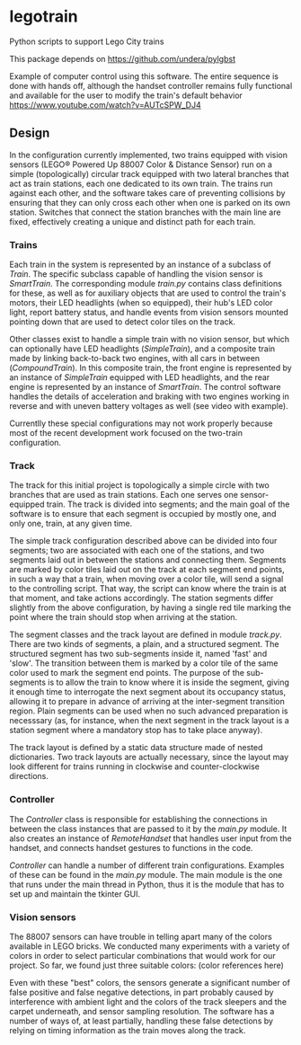 # legotrain
Python scripts to support Lego City trains

This package depends on https://github.com/undera/pylgbst 

Example of computer control using this software. The entire sequence is done 
with hands off, although the handset controller remains fully functional and
available for the user to modify the train's default behavior
https://www.youtube.com/watch?v=AUTcSPW_DJ4

## Design

In the configuration currently implemented, two trains equipped with
vision sensors (LEGO® Powered Up 88007 Color & Distance Sensor) 
run on a simple (topologically) circular track equipped with two lateral 
branches that act as train stations, each one dedicated to its own 
train. The trains run against each other, and the software takes care 
of preventing collisions by ensuring that they can only cross each 
other when one is parked on its own station. Switches that connect the 
station branches with the main line are fixed, effectively creating a unique
and distinct path for each train.

### Trains

Each train in the system is represented by an instance of a subclass of 
_Train_. The specific subclass capable of handling the vision sensor is
_SmartTrain_. The corresponding module _train.py_ contains class definitions 
for these, as well as for auxiliary objects that are used to control the 
train's motors, their LED headlights (when so equipped), their hub's LED color 
light, report battery status, and handle events from vision sensors mounted 
pointing down that are used to detect color tiles on the track.

Other classes exist to handle a simple train with no vision sensor, but which
can optionally have LED headlights (_SimpleTrain_), and a composite train made
by linking back-to-back two engines, with all cars in between (_CompoundTrain_). 
In this composite train, the front engine is represented by an instance of 
_SimpleTrain_ equipped with LED headlights, and the rear engine is represented
by an instance of _SmartTrain_. The control software handles the details of
acceleration and braking with two engines working in reverse and with uneven 
battery voltages as well (see video with example).

Currentlly these special configurations may not work properly because most of the 
recent development work focused on the two-train configuration. 

### Track

The track for this initial project is topologically a simple circle with
two branches that are used as train stations. Each one serves one 
sensor-equipped train. The track is divided into segments; and the main goal of the
software is to ensure that each segment is occupied by mostly one, and only one,
train, at any given time. 

The simple track configuration described above can be divided into four segments;
two are associated with each one of the stations, and two segments laid out in between 
the stations and connecting them. Segments are marked by color tiles laid out on
the track at each segment end points, in such a way that a train, when moving over a color 
tile, will send a signal to the controlling script. That way, the script can know where 
the train is at that moment, and take actions accordingly. The station segments differ 
slightly from the above configuration, by having a single red tile marking the point 
where the train should stop when arriving at the station.

The segment classes and the track layout are defined in module _track.py_. There are 
two kinds of segments, a plain, and a structured segment. The structured segment has
two sub-segments inside it, named 'fast' and 'slow'. The transition between them is 
marked by a color tile of the same color used to mark the segment end points. The purpose
of the sub-segments is to allow the train to know where it is inside the segment, giving
it enough time to interrogate the next segment about its occupancy status, allowing it to
prepare in advance of arriving at the inter-segment transition region. Plain segments can
be used when no such advanced preparation is necesssary (as, for instance, when the next
segment in the track layout is a station segment where a mandatory stop has to take
place anyway).

The track layout is defined by a static data structure made of nested dictionaries. Two
track layouts are actually necessary, since the layout may look different for trains 
running in clockwise and counter-clockwise directions.

### Controller

The _Controller_ class is responsible for establishing the connections in between the
class instances that are passed to it by the _main.py_ module. It also creates an
instance of _RemoteHandset_ that handles user input from the handset, and connects
handset gestures to functions in the code.

_Controller_ can handle a number of different train configurations. Examples of these 
can be found in the _main.py_ module. The main module is the one that runs under the
main thread in Python, thus it is the module that has to set up and maintain the 
tkinter GUI.

### Vision sensors

The 88007 sensors can have trouble in telling apart many of the colors available in LEGO 
bricks. We conducted many experiments with a variety of colors in order to select 
particular combinations that would work for our project. So far, we found just three
suitable colors: (color references here)

Even with these "best" colors, the sensors generate a significant number of false positive
and false negative detections, in part probably caused by interference with ambient light 
and the colors of the track sleepers and the carpet underneath, and sensor sampling 
resolution. The software has a number of ways of, at least partially, handling these false 
detections by relying on timing information as the train moves along the track. 

